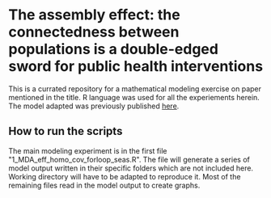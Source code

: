 # The assembly effect: the connectedness between populations is a double-edged sword for public health interventions
This is a currated repository for a mathematical modeling exercise on paper mentioned in the title. R language was used for all the experiements herein. The model adapted was previously published [here](https://malariajournal.biomedcentral.com/articles/10.1186/s12936-017-2130-3).

## How to run the scripts
The main modeling experiment is in the first file "1_MDA_eff_homo_cov_forloop_seas.R". The file will generate a series of model output written in their specific folders which are not included here. Working directory will have to be adapted to reproduce it. Most of the remaining files read in the model output to create graphs.
